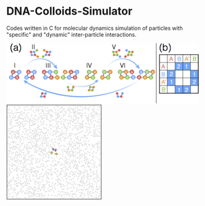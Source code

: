 # DNA-Colloids-Simulator
Codes written in C for molecular dynamics simulation of particles with "specific" and "dynamic" inter-particle interactions.

![](/Figure1.png)
<img src="https://github.com/hidetana18/DNA-Colloids-Simulator/blob/master/GIF.gif" width="250">
